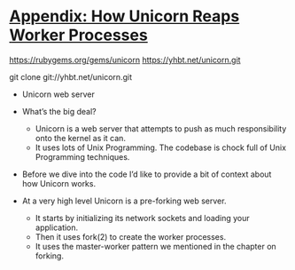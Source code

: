 # [Appendix: How Unicorn Reaps Worker Processes](https://workingwithruby.com/wwup/unicorn/)

https://rubygems.org/gems/unicorn
https://yhbt.net/unicorn.git

git clone git://yhbt.net/unicorn.git

+ Unicorn web server

+ What’s the big deal?
    + Unicorn is a web server that attempts to push as much responsibility onto the kernel as it can.
    + It uses lots of Unix Programming. The codebase is chock full of Unix Programming techniques.

+ Before we dive into the code I’d like to provide a bit of context about how Unicorn works.
+ At a very high level Unicorn is a pre-forking web server.
    + It starts by initializing its network sockets and loading your application.
    + Then it uses fork(2) to create the worker processes.
    + It uses the master-worker pattern we mentioned in the chapter on forking.


